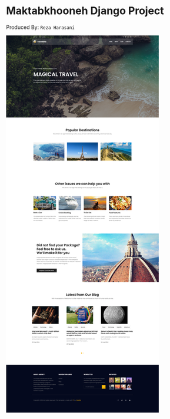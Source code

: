 # Maktabkhooneh Django Project

Produced By: `Reza Harasani`

![website-snapshot.png](statics/img/website/website-snapshot.png)